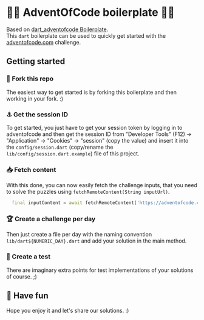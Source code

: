# 🎅🎄 AdventOfCode boilerplate 🎄🎅

Based on [dart_adventofcode Boilerplate](https://github.com/SimonErich/dart_adventofcode).<br />
This `dart` boilerplate can be used to quickly get started with the [adventofcode.com](https://adventofcode.com) challenge.

## Getting started

### 🍴 Fork this repo

The easiest way to get started is by forking this boilerplate and then working in your fork. :)

### ⚓ Get the session ID

To get started, you just have to get your session token by logging in to adventofcode and then get the session ID from "Developer Tools" (F12) -> "Application" -> "Cookies" -> "session" (copy the value) and insert it into the `config/session.dart` (copy/rename the `lib/config/session.dart.example`) file of this project.

### 📥 Fetch content

With this done, you can now easily fetch the challenge inputs, that you need to solve the puzzles using `fetchRemoteContent(String inputUrl)`.

```dart
  final inputContent = await fetchRemoteContent('https://adventofcode.com/2023/day/1/input');
```

### 🏆 Create a challenge per day

Then just create a file per day with the naming convention `lib/dart${NUMERIC_DAY}.dart` and add your solution in the main method.

### 🧪 Create a test

There are imaginary extra points for test implementations of your solutions of course. ;)

## 🥳 Have fun

Hope you enjoy it and let's share our solutions. :)
